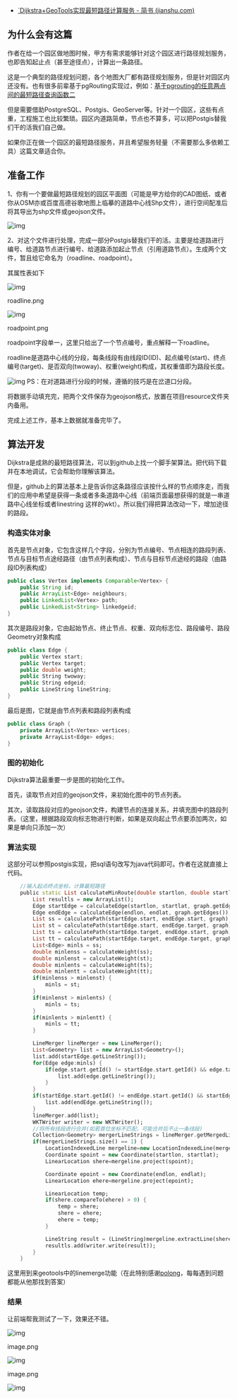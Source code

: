 - [`Dijkstra+GeoTools实现最短路径计算服务 - 简书 (jianshu.com)](https://www.jianshu.com/p/d16683d849ec)

## 为什么会有这篇

作者在给一个园区做地图时候，甲方有需求能够针对这个园区进行路径规划服务，也即告知起止点（甚至途径点），计算出一条路径。

这是一个典型的路径规划问题，各个地图大厂都有路径规划服务，但是针对园区内还没有。也有很多前辈基于pgRouting实现过，例如：[基于pgrouting的任意两点间的最短路径查询函数二
 ](https://links.jianshu.com/go?to=https%3A%2F%2Fblog.csdn.net%2Flongshengguoji%2Farticle%2Fdetails%2F46793111)

但是需要借助PostgreSQL、Postgis、GeoServer等。针对一个园区，这些有点重，工程施工也比较繁琐。园区内道路简单，节点也不算多，可以把Postgis替我们干的活我们自己做。

如果你正在做一个园区的最短路径服务，并且希望服务轻量（不需要那么多依赖工具）这篇文章适合你。

## 准备工作

1、你有一个要做最短路径规划的园区平面图（可能是甲方给你的CAD图纸、或者你从OSM亦或百度高德谷歌地图上临摹的道路中心线Shp文件），进行空间配准后将其导出为shp文件或geojson文件。

![img](https:////upload-images.jianshu.io/upload_images/3610588-d6f674448ada3ad0.png?imageMogr2/auto-orient/strip|imageView2/2/w/790/format/webp)

2、对这个文件进行处理，完成一部分Postgis替我们干的活。主要是给道路进行编号、给道路节点进行编号、给道路添加起止节点（引用道路节点）。生成两个文件，暂且给它命名为（roadline、roadpoint）。

 其属性表如下

![img](https:////upload-images.jianshu.io/upload_images/3610588-3e5851e169972091.png?imageMogr2/auto-orient/strip|imageView2/2/w/536/format/webp)

roadline.png

![img](https:////upload-images.jianshu.io/upload_images/3610588-832b46186921d909.png?imageMogr2/auto-orient/strip|imageView2/2/w/314/format/webp)

roadpoint.png

roadpoint字段单一，这里只给出了一个节点编号，重点解释一下roadline。

roadline是道路中心线的分段，每条线段有由线段ID(ID)、起点编号(start)、终点编号(target)、是否双向(twoway)、权重(weight)构成，其权重值即为路段长度。

![img](https:////upload-images.jianshu.io/upload_images/3610588-cf2f42d83cd53ef2.png?imageMogr2/auto-orient/strip|imageView2/2/w/529/format/webp)
PS：在对道路进行分段的时候，遵循的技巧是在岔道口分段。

将数据手动填充完，把两个文件保存为geojson格式，放置在项目resource文件夹内备用。

完成上述工作，基本上数据就准备完毕了。

## 算法开发

Dijkstra是成熟的最短路径算法，可以到github上找一个脚手架算法。把代码下载并在本地调试，它会帮助你理解该算法。

但是，github上的算法基本上是告诉你这条路径应该按什么样的节点顺序走，而我们的应用中希望是获得一条或者多条道路中心线（前端页面最想获得的就是一串道路中心线坐标或者linestring 这样的wkt）。所以我们得把算法改动一下，增加途径的路段。

### 构造实体对象

首先是节点对象，它包含这样几个字段，分别为节点编号、节点相连的路段列表、节点与目标节点途经路径（由节点列表构成）、节点与目标节点途经的路段（由路段ID列表构成）

```java
public class Vertex implements Comparable<Vertex> {
    public String id; 
    public ArrayList<Edge> neighbours;
    public LinkedList<Vertex> path;
    public LinkedList<String> linkedgeid;
}
```

其次是路段对象，它由起始节点、终止节点、权重、双向标志位、路段编号、路段Geometry对象构成

```cpp
public class Edge {
    public Vertex start;
    public Vertex target;
    public double weight;
    public String twoway;
    public String edgeid;
    public LineString lineString;
}
```

最后是图，它就是由节点列表和路段列表构成

```cpp
public class Graph {
    private ArrayList<Vertex> vertices;
    private ArrayList<Edge> edges;
}
```

### 图的初始化

Dijkstra算法最重要一步是图的初始化工作。

首先，读取节点对应的geojson文件，来初始化图中的节点列表。

其次，读取路段对应的geojson文件，构建节点的连接关系，并填充图中的路段列表。（这里，根据路段双向标志物进行判断，如果是双向起止节点要添加两次，如果是单向只添加一次）

### 算法实现

这部分可以参照postgis实现，把sql语句改写为java代码即可。作者在这就直接上代码。

```dart
    //输入起点终点坐标，计算最短路径
    public static List calculateMinRoute(double startlon, double startlat, double endlon, double endlat, Graph graph) {
        List resultls = new ArrayList();
        Edge startEdge = calculateEdge(startlon, startlat, graph.getEdges());
        Edge endEdge = calculateEdge(endlon, endlat, graph.getEdges());
        List ss = calculatePath(startEdge.start, endEdge.start, graph);
        List st = calculatePath(startEdge.start, endEdge.target, graph);
        List ts = calculatePath(startEdge.target, endEdge.start, graph);
        List tt = calculatePath(startEdge.target, endEdge.target, graph);
        List<Edge> minls = ss;
        double minlenss = calculateWeight(ss);
        double minlenst = calculateWeight(st);
        double minlents = calculateWeight(ts);
        double minlentt = calculateWeight(tt);
        if(minlenss > minlenst) {
            minls = st;
        }
        if(minlenst > minlents) {
            minls = ts;
        }
        if(minlents > minlentt) {
            minls = tt;
        }

        LineMerger lineMerger = new LineMerger();
        List<Geometry> list = new ArrayList<Geometry>();
        list.add(startEdge.getLineString());
        for(Edge edge:minls) {
            if(edge.start.getId() != startEdge.start.getId() && edge.target.getId() != startEdge.target.getId()) {
                list.add(edge.getLineString());
            }
        }
        if(startEdge.start.getId() != endEdge.start.getId() && startEdge.target.getId() != endEdge.target.getId()) {
            list.add(endEdge.getLineString());
        }
        lineMerger.add(list);
        WKTWriter writer = new WKTWriter();
        //将所有线段进行合并(如若首位坐标不匹配，可能合并后不止一条线段)
        Collection<Geometry> mergerLineStrings = lineMerger.getMergedLineStrings();
        if(mergerLineStrings.size() == 1) {
            LocationIndexedLine mergeline=new LocationIndexedLine(mergerLineStrings.iterator().next());
            Coordinate spoint = new Coordinate(startlon, startlat);
            LinearLocation shere=mergeline.project(spoint);

            Coordinate epoint = new Coordinate(endlon, endlat);
            LinearLocation ehere=mergeline.project(epoint);

            LinearLocation temp;
            if(shere.compareTo(ehere) > 0) {
                temp = shere;
                shere = ehere;
                ehere = temp;
            }

            LineString result = (LineString)mergeline.extractLine(shere, ehere);
            resultls.add(writer.write(result));
        }
    }
```

这里用到来geotools中的linemerge功能（在此特别感谢[polong](https://www.jianshu.com/u/2dab1981109e)，每每遇到问题都能从他那找到答案）

### 结果

让前端帮我测试了一下，效果还不错。

![img](https:////upload-images.jianshu.io/upload_images/3610588-373509c7aa063c69.png?imageMogr2/auto-orient/strip|imageView2/2/w/1200/format/webp)

image.png

![img](https:////upload-images.jianshu.io/upload_images/3610588-c4ef7d4daafca763.png?imageMogr2/auto-orient/strip|imageView2/2/w/1200/format/webp)

image.png

![img](https:////upload-images.jianshu.io/upload_images/3610588-1477bce590cc2c7c.png?imageMogr2/auto-orient/strip|imageView2/2/w/1200/format/webp)